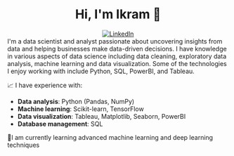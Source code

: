 <div align="center">
    <h1> Hi, I'm Ikram 👋</h1>
</div>

<!-- **ikramnefzi/ikramnefzi** is a ✨ _special_ ✨ repository because its `README.md` (this file) appears on your GitHub profile. -->
<!-- [![LinkedIn](https://img.shields.io/badge/LinkedIn-Connect-blue?logo=linkedin&style=flat-square)](https://www.linkedin.com/in/ikram-nefzi-7019741b1/) -->

<div align="center">
    <a href="https://www.linkedin.com/in/ikram-nefzi-7019741b1/">
        <img src="https://img.shields.io/badge/LinkedIn-0077B5?style=flat-square&logo=linkedin&logoColor=white" alt="LinkedIn">
    </a>
</div>
I'm a data scientist and analyst passionate about uncovering insights from data and helping businesses make data-driven decisions. I have knowledge in various aspects of data science including data cleaning, exploratory data analysis, machine learning and data visualization. Some of the technologies I enjoy working with include Python, SQL, PowerBI, and Tableau.

<!-- 🔭 I am currently working on [current project or role] -->

📈 I have experience with:
- **Data analysis**: Python (Pandas, NumPy)
- **Machine learning**: Scikit-learn, TensorFlow
- **Data visualization**: Tableau, Matplotlib, Seaborn, PowerBI
- **Database management**: SQL

🌱I am currently learning advanced machine learning and deep learning techniques

